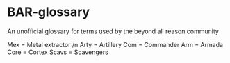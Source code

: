 # BAR-glossary
An unofficial glossary for terms used by the beyond all reason community 

Mex = Metal extractor /n
Arty = Artillery
Com = Commander
Arm = Armada
Core = Cortex
Scavs = Scavengers
